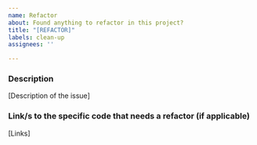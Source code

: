 ```yaml
---
name: Refactor
about: Found anything to refactor in this project?
title: "[REFACTOR]"
labels: clean-up
assignees: ''

---
```


<!--
PREREQUISITES

Have you read Idealista's Code of Conduct? By filling an Issue, you are expected to comply with it,
 including treating everyone with respect: https://github.com/idealista/idealista/blob/master/CODE_OF_CONDUCT.md

Check that your issue isn't already filled: https://github.com/issues?utf8=✓&q=is%3Aissue+user%3Aidealista

Check that there is not already provided the described functionality
-->

### Description

[Description of the issue]

### Link/s to the specific code that needs a refactor (if applicable)

[Links]